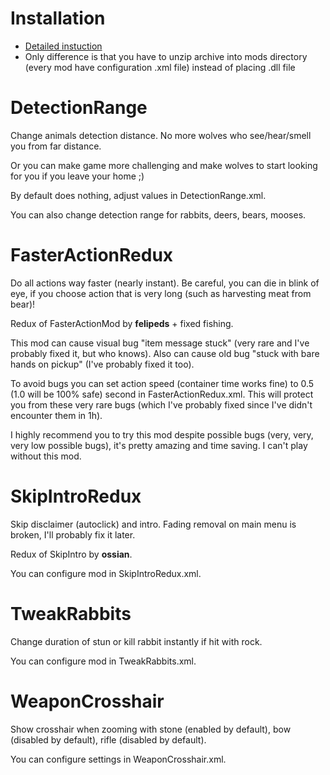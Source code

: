 # Installation
 - [Detailed instuction](https://github.com/WulfMarius/ModComponent/wiki/Installing-a-Mod)
 - Only difference is that you have to unzip archive into mods directory (every mod have configuration .xml file) instead of placing .dll file

# DetectionRange
Change animals detection distance. No more wolves who see/hear/smell you from far distance. 

Or you can make game more challenging and make wolves to start looking for you if you leave your home ;) 

By default does nothing, adjust values in DetectionRange.xml.

You can also change detection range for rabbits, deers, bears, mooses.

# FasterActionRedux
Do all actions way faster (nearly instant). Be careful, you can die in blink of eye, if you choose action that is very long (such as harvesting meat from bear)!

Redux of FasterActionMod by __felipeds__ + fixed fishing. 

This mod can cause visual bug "item message stuck" (very rare and I've probably fixed it, but who knows). Also can cause old bug "stuck with bare hands on pickup" (I've probably fixed it too).  

To avoid bugs you can set action speed (container time works fine) to 0.5 (1.0 will be 100% safe) second in FasterActionRedux.xml. This will protect you from these very rare bugs (which I've probably fixed since I've didn't encounter them in 1h).

I highly recommend you to try this mod despite possible bugs (very, very, very low possible bugs), it's pretty amazing and time saving. I can't play without this mod.

# SkipIntroRedux
Skip disclaimer (autoclick) and intro. Fading removal on main menu is broken, I'll probably fix it later. 

Redux of SkipIntro by __ossian__.

You can configure mod in SkipIntroRedux.xml.

# TweakRabbits
Change duration of stun or kill rabbit instantly if hit with rock.

You can configure mod in TweakRabbits.xml.

# WeaponCrosshair
Show crosshair when zooming with stone (enabled by default), bow (disabled by default), rifle (disabled by default).

You can configure settings in WeaponCrosshair.xml.
